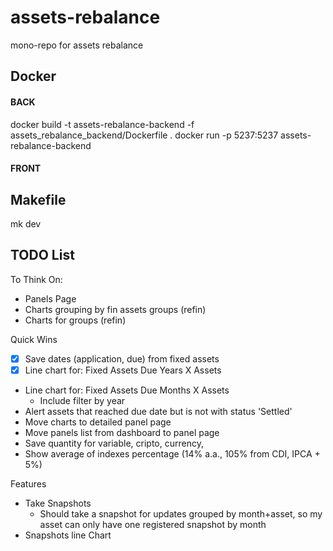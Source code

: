 # assets-rebalance
mono-repo for assets rebalance

## Docker
#### BACK
docker build -t assets-rebalance-backend -f assets_rebalance_backend/Dockerfile .
docker run -p 5237:5237 assets-rebalance-backend

#### FRONT


## Makefile
mk dev


## TODO List
To Think On:
- Panels Page
- Charts grouping by fin assets groups (refin)
- Charts for groups (refin)

Quick Wins
- [x] Save dates (application, due) from fixed assets
- [x] Line chart for:  Fixed Assets Due Years X Assets
- Line chart for:  Fixed Assets Due Months X Assets
    - Include filter by year
- Alert assets that reached due date but is not with status 'Settled'
- Move charts to detailed panel page
- Move panels list from dashboard to panel page
- Save quantity for variable, cripto, currency, 
- Show average of indexes percentage (14% a.a., 105% from CDI, IPCA + 5%)

Features
- Take Snapshots
    - Should take a snapshot for updates grouped by month+asset, so my asset can only have one registered snapshot by month
- Snapshots line Chart


